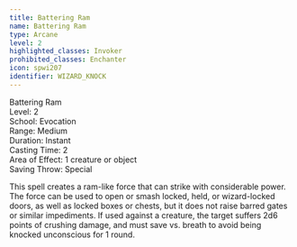 ```yaml
---
title: Battering Ram
name: Battering Ram
type: Arcane
level: 2
highlighted_classes: Invoker
prohibited_classes: Enchanter
icon: spwi207
identifier: WIZARD_KNOCK
---
```

Battering Ram  
Level: 2  
School: Evocation  
Range: Medium  
Duration: Instant  
Casting Time: 2  
Area of Effect: 1 creature or object  
Saving Throw: Special  
  
This spell creates a ram-like force that can strike with considerable power. The force can be used to open or smash locked, held, or wizard-locked doors, as well as locked boxes or chests, but it does not raise barred gates or similar impediments. If used against a creature, the target suffers 2d6 points of crushing damage, and must save vs. breath to avoid being knocked unconscious for 1 round.  
